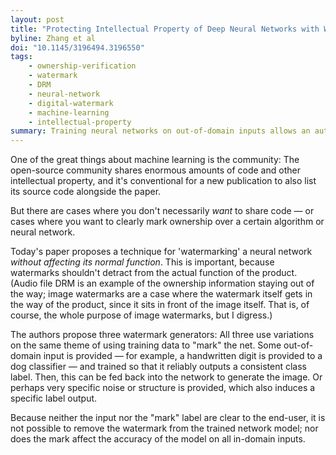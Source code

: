 ```yaml
---
layout: post
title: "Protecting Intellectual Property of Deep Neural Networks with Watermarking"
byline: Zhang et al
doi: "10.1145/3196494.3196550"
tags:
    - ownership-verification
    - watermark
    - DRM
    - neural-network
    - digital-watermark
    - machine-learning
    - intellectual-property
summary: Training neural networks on out-of-domain inputs allows an author to watermark their model to prevent or detect theft.
---
```


One of the great things about machine learning is the community: The open-source community shares enormous amounts of code and other intellectual property, and it's conventional for a new publication to also list its source code alongside the paper.

But there are cases where you don't necessarily _want_ to share code — or cases where you want to clearly mark ownership over a certain algorithm or neural network.

Today's paper proposes a technique for 'watermarking' a neural network _without affecting its normal function_. This is important, because watermarks shouldn't detract from the actual function of the product. (Audio file DRM is an example of the ownership information staying out of the way; image watermarks are a case where the watermark itself gets in the way of the product, since it sits in front of the image itself. That is, of course, the whole purpose of image watermarks, but I digress.)

The authors propose three watermark generators: All three use variations on the same theme of using training data to "mark" the net. Some out-of-domain input is provided — for example, a handwritten digit is provided to a dog classifier — and trained so that it reliably outputs a consistent class label. Then, this can be fed back into the network to generate the image. Or perhaps very specific noise or structure is provided, which also induces a specific label output.

Because neither the input nor the "mark" label are clear to the end-user, it is not possible to remove the watermark from the trained network model; nor does the mark affect the accuracy of the model on all in-domain inputs.
